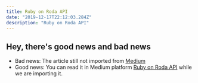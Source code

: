 ```yaml
---
title: Ruby on Roda API
date: "2019-12-17T22:12:03.284Z"
description: "Ruby on Roda API"
---
```


## Hey, there's good news and bad news

- Bad news: The article still not imported from [Medium](https://medium.com/@bojanmajed/spreadsheet-in-ruby-and-ror-e911dfab3128)
- Good news: You can read it in Medium platform [Ruby on Roda API](https://medium.com/@bojanmajed/spreadsheet-in-ruby-and-ror-e911dfab3128) while we are importing it.